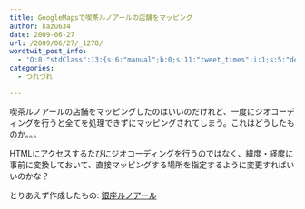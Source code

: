 ```yaml
---
title: GoogleMapsで喫茶ルノアールの店舗をマッピング
author: kazu634
date: 2009-06-27
url: /2009/06/27/_1278/
wordtwit_post_info:
  - 'O:8:"stdClass":13:{s:6:"manual";b:0;s:11:"tweet_times";i:1;s:5:"delay";i:0;s:7:"enabled";i:1;s:10:"separation";s:2:"60";s:7:"version";s:3:"3.7";s:14:"tweet_template";b:0;s:6:"status";i:2;s:6:"result";a:0:{}s:13:"tweet_counter";i:2;s:13:"tweet_log_ids";a:1:{i:0;i:4673;}s:9:"hash_tags";a:0:{}s:8:"accounts";a:1:{i:0;s:7:"kazu634";}}'
categories:
  - つれづれ

---
```

<div class="section">
<p>
    喫茶ルノアールの店舗をマッピングしたのはいいのだけれど、一度にジオコーディングを行うと全てを処理できずにマッピングされてしまう。これはどうしたものか。。。
</p>
  
<p>
    HTMLにアクセスするたびにジオコーディングを行うのではなく、緯度・経度に事前に変換しておいて、直接マッピングする場所を指定するように変更すればいいのかな？
</p>
  
<p>
    とりあえず作成したもの: <a href="http://simoom634.sakura.ne.jp/gmap/googlemap09.html" onclick="__gaTracker('send', 'event', 'outbound-article', 'http://simoom634.sakura.ne.jp/gmap/googlemap09.html', '銀座ルノアール');" target="_blank">銀座ルノアール</a>
</p>
</div>